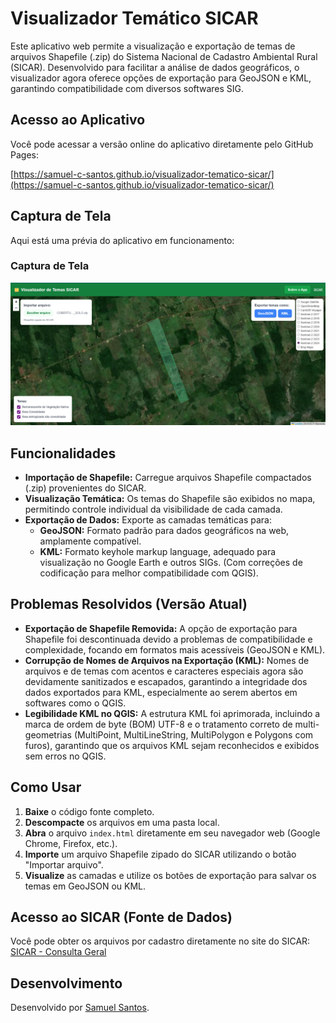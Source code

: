 # Visualizador Temático SICAR

Este aplicativo web permite a visualização e exportação de temas de arquivos Shapefile (.zip) do Sistema Nacional de Cadastro Ambiental Rural (SICAR). Desenvolvido para facilitar a análise de dados geográficos, o visualizador agora oferece opções de exportação para GeoJSON e KML, garantindo compatibilidade com diversos softwares SIG.

## Acesso ao Aplicativo

Você pode acessar a versão online do aplicativo diretamente pelo GitHub Pages:

[https://samuel-c-santos.github.io/visualizador-tematico-sicar/](https://samuel-c-santos.github.io/visualizador-tematico-sicar/)

## Captura de Tela

Aqui está uma prévia do aplicativo em funcionamento:

### Captura de Tela

[![Visualizador Temático SICAR](https://github.com/samuel-c-santos/visualizador-tematico-sicar/blob/master/captura-de-tela.png?raw=true)](https://samuel-c-santos.github.io/visualizador-tematico-sicar/)


## Funcionalidades

* **Importação de Shapefile:** Carregue arquivos Shapefile compactados (.zip) provenientes do SICAR.
* **Visualização Temática:** Os temas do Shapefile são exibidos no mapa, permitindo controle individual da visibilidade de cada camada.
* **Exportação de Dados:** Exporte as camadas temáticas para:
    * **GeoJSON:** Formato padrão para dados geográficos na web, amplamente compatível.
    * **KML:** Formato keyhole markup language, adequado para visualização no Google Earth e outros SIGs. (Com correções de codificação para melhor compatibilidade com QGIS).

## Problemas Resolvidos (Versão Atual)

* **Exportação de Shapefile Removida:** A opção de exportação para Shapefile foi descontinuada devido a problemas de compatibilidade e complexidade, focando em formatos mais acessíveis (GeoJSON e KML).
* **Corrupção de Nomes de Arquivos na Exportação (KML):** Nomes de arquivos e de temas com acentos e caracteres especiais agora são devidamente sanitizados e escapados, garantindo a integridade dos dados exportados para KML, especialmente ao serem abertos em softwares como o QGIS.
* **Legibilidade KML no QGIS:** A estrutura KML foi aprimorada, incluindo a marca de ordem de byte (BOM) UTF-8 e o tratamento correto de multi-geometrias (MultiPoint, MultiLineString, MultiPolygon e Polygons com furos), garantindo que os arquivos KML sejam reconhecidos e exibidos sem erros no QGIS.

## Como Usar

1.  **Baixe** o código fonte completo.
2.  **Descompacte** os arquivos em uma pasta local.
3.  **Abra** o arquivo `index.html` diretamente em seu navegador web (Google Chrome, Firefox, etc.).
4.  **Importe** um arquivo Shapefile zipado do SICAR utilizando o botão "Importar arquivo".
5.  **Visualize** as camadas e utilize os botões de exportação para salvar os temas em GeoJSON ou KML.

## Acesso ao SICAR (Fonte de Dados)

Você pode obter os arquivos por cadastro diretamente no site do SICAR:
[SICAR - Consulta Geral](https://car.semas.pa.gov.br/#/consulta/geral?tela=BUSCAR_CADASTRO)

## Desenvolvimento

Desenvolvido por [Samuel Santos](https://samuel-c-santos.github.io/).